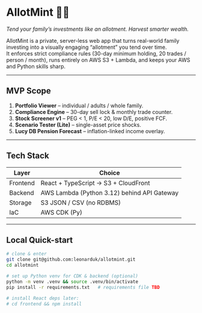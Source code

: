 # AllotMint 🌱💷
*Tend your family’s investments like an allotment. Harvest smarter wealth.*

AllotMint is a private, server-less web app that turns real-world family investing into a visually engaging “allotment” you tend over time.  
It enforces strict compliance rules (30-day minimum holding, 20 trades / person / month), runs entirely on AWS S3 + Lambda, and keeps your AWS and Python skills sharp.

---

## MVP Scope
1. **Portfolio Viewer** – individual / adults / whole family.
2. **Compliance Engine** – 30-day sell lock & monthly trade counter.
3. **Stock Screener v1** – PEG < 1, P/E < 20, low D/E, positive FCF.
4. **Scenario Tester (Lite)** – single-asset price shocks.
5. **Lucy DB Pension Forecast** – inflation-linked income overlay.

---

## Tech Stack
| Layer      | Choice                      |
|------------|----------------------------|
| Frontend   | React + TypeScript → S3 + CloudFront |
| Backend    | AWS Lambda (Python 3.12) behind API Gateway |
| Storage    | S3 JSON / CSV (no RDBMS)   |
| IaC        | AWS CDK (Py)               |

---

## Local Quick-start
```bash
# clone & enter
git clone git@github.com:leonarduk/allotmint.git
cd allotmint

# set up Python venv for CDK & backend (optional)
python -m venv .venv && source .venv/bin/activate
pip install -r requirements.txt   # requirements file TBD

# install React deps later:
# cd frontend && npm install
